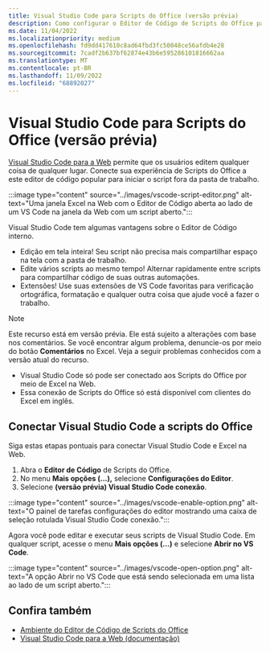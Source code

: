 ```yaml
---
title: Visual Studio Code para Scripts do Office (versão prévia)
description: Como configurar o Editor de Código de Scripts do Office para se conectar com o VS Code para a Web.
ms.date: 11/04/2022
ms.localizationpriority: medium
ms.openlocfilehash: fd9dd417610c8ad64fbd3fc50048ce56afdb4e28
ms.sourcegitcommit: 7cadf2b637bf62874e43b6e595286101816662aa
ms.translationtype: MT
ms.contentlocale: pt-BR
ms.lasthandoff: 11/09/2022
ms.locfileid: "68892027"
---
```

# <a name="visual-studio-code-for-office-scripts-preview"></a>Visual Studio Code para Scripts do Office (versão prévia)

[Visual Studio Code para a Web](https://vscode.dev/) permite que os usuários editem qualquer coisa de qualquer lugar. Conecte sua experiência de Scripts do Office a este editor de código popular para iniciar o script fora da pasta de trabalho.

:::image type="content" source="../images/vscode-script-editor.png" alt-text="Uma janela Excel na Web com o Editor de Código aberta ao lado de um VS Code na janela da Web com um script aberto.":::

Visual Studio Code tem algumas vantagens sobre o Editor de Código interno.

- Edição em tela inteira! Seu script não precisa mais compartilhar espaço na tela com a pasta de trabalho.
- Edite vários scripts ao mesmo tempo! Alternar rapidamente entre scripts para compartilhar código de suas outras automações.
- Extensões! Use suas extensões de VS Code favoritas para verificação ortográfica, formatação e qualquer outra coisa que ajude você a fazer o trabalho.

> [!NOTE]
> Este recurso está em versão prévia. Ele está sujeito a alterações com base nos comentários. Se você encontrar algum problema, denuncie-os por meio do botão **Comentários** no Excel. Veja a seguir problemas conhecidos com a versão atual do recurso.
>
> - Visual Studio Code só pode ser conectado aos Scripts do Office por meio de Excel na Web.
> - Essa conexão de Scripts do Office só está disponível com clientes do Excel em inglês.

## <a name="connect-visual-studio-code-to-office-scripts"></a>Conectar Visual Studio Code a scripts do Office

Siga estas etapas pontuais para conectar Visual Studio Code e Excel na Web.

1. Abra o **Editor de Código** de Scripts do Office.
2. No menu **Mais opções (...),** selecione **Configurações do Editor**.
3. Selecione **(versão prévia) Visual Studio Code conexão**.

:::image type="content" source="../images/vscode-enable-option.png" alt-text="O painel de tarefas configurações do editor mostrando uma caixa de seleção rotulada Visual Studio Code conexão.":::

Agora você pode editar e executar seus scripts de Visual Studio Code. Em qualquer script, acesse o menu **Mais opções (...)** e selecione **Abrir no VS Code**.

:::image type="content" source="../images/vscode-open-option.png" alt-text="A opção Abrir no VS Code que está sendo selecionada em uma lista ao lado de um script aberto.":::

## <a name="see-also"></a>Confira também

- [Ambiente do Editor de Código de Scripts do Office](../overview/code-editor-environment.md)
- [Visual Studio Code para a Web (documentação)](https://code.visualstudio.com/docs/editor/vscode-web)
